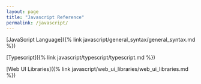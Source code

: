 ```yaml
---
layout: page
title: "Javascript Reference"
permalink: /javascript/
---
```


[JavaScript Language]({% link javascript/general_syntax/general_syntax.md %})

[Typescript]({% link javascript/typescript/typescript.md %})

[Web UI Libraries]({% link javascript/web_ui_libraries/web_ui_libraries.md %})